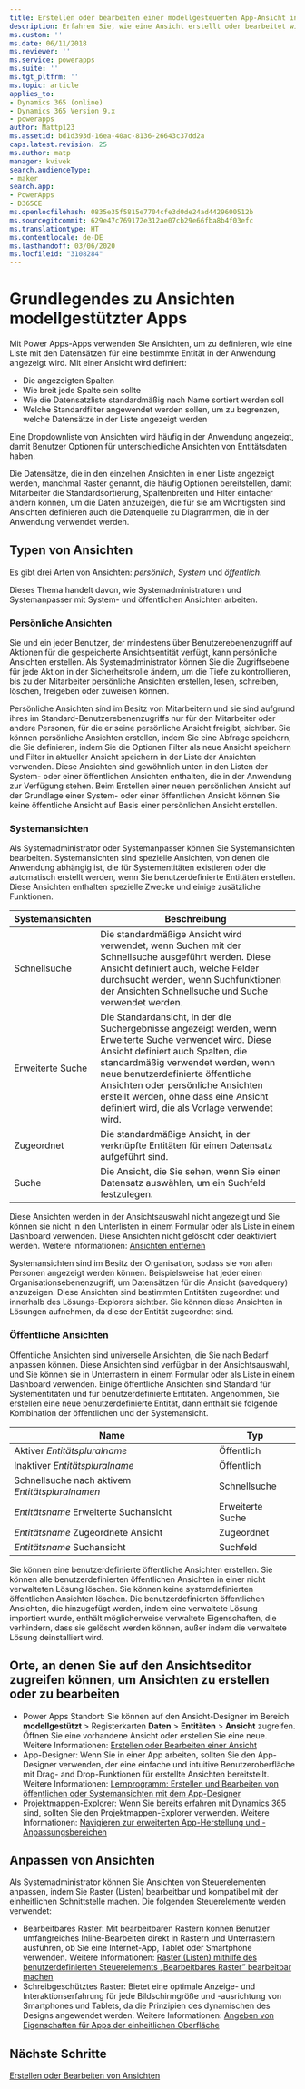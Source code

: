 ```yaml
---
title: Erstellen oder bearbeiten einer modellgesteuerten App-Ansicht in Power Apps | Microsoft-Dokumentation
description: Erfahren Sie, wie eine Ansicht erstellt oder bearbeitet wird
ms.custom: ''
ms.date: 06/11/2018
ms.reviewer: ''
ms.service: powerapps
ms.suite: ''
ms.tgt_pltfrm: ''
ms.topic: article
applies_to:
- Dynamics 365 (online)
- Dynamics 365 Version 9.x
- powerapps
author: Mattp123
ms.assetid: bd1d393d-16ea-40ac-8136-26643c37dd2a
caps.latest.revision: 25
ms.author: matp
manager: kvivek
search.audienceType:
- maker
search.app:
- PowerApps
- D365CE
ms.openlocfilehash: 0835e35f5815e7704cfe3d0de24ad4429600512b
ms.sourcegitcommit: 629e47c769172e312ae07cb29e66fba8b4f03efc
ms.translationtype: HT
ms.contentlocale: de-DE
ms.lasthandoff: 03/06/2020
ms.locfileid: "3108284"
---
```

# <a name="understand-model-driven-app-views"></a>Grundlegendes zu Ansichten modellgestützter Apps

<a name="BKMK_CreatingAndEditingViews"></a>   

Mit Power Apps-Apps verwenden Sie Ansichten, um zu definieren, wie eine Liste mit den Datensätzen für eine bestimmte Entität in der Anwendung angezeigt wird. Mit einer Ansicht wird definiert:

- Die angezeigten Spalten
- Wie breit jede Spalte sein sollte
- Wie die Datensatzliste standardmäßig nach Name sortiert werden soll
- Welche Standardfilter angewendet werden sollen, um zu begrenzen, welche Datensätze in der Liste angezeigt werden

Eine Dropdownliste von Ansichten wird häufig in der Anwendung angezeigt, damit Benutzer Optionen für unterschiedliche Ansichten von Entitätsdaten haben.

Die Datensätze, die in den einzelnen Ansichten in einer Liste angezeigt werden, manchmal Raster genannt, die häufig Optionen bereitstellen, damit Mitarbeiter die Standardsortierung, Spaltenbreiten und Filter einfacher ändern können, um die Daten anzuzeigen, die für sie am Wichtigsten sind Ansichten definieren auch die Datenquelle zu Diagrammen, die in der Anwendung verwendet werden.  
  
## <a name="types-of-views"></a>Typen von Ansichten  
  
Es gibt drei Arten von Ansichten: *persönlich*, *System* und *öffentlich*.

Dieses Thema handelt davon, wie Systemadministratoren und Systemanpasser mit System- und öffentlichen Ansichten arbeiten. 
  
### <a name="personal-views"></a>Persönliche Ansichten  
  
 Sie und ein jeder Benutzer, der mindestens über Benutzerebenenzugriff auf Aktionen für die gespeicherte Ansichtsentität verfügt, kann persönliche Ansichten erstellen. Als Systemadministrator können Sie die Zugriffsebene für jede Aktion in der Sicherheitsrolle ändern, um die Tiefe zu kontrollieren, bis zu der Mitarbeiter persönliche Ansichten erstellen, lesen, schreiben, löschen, freigeben oder zuweisen können.

Persönliche Ansichten sind im Besitz von Mitarbeitern und sie sind aufgrund ihres im Standard-Benutzerebenenzugriffs nur für den Mitarbeiter oder andere Personen, für die er seine persönliche Ansicht freigibt, sichtbar. Sie können persönliche Ansichten erstellen, indem Sie eine Abfrage speichern, die Sie definieren, indem Sie die Optionen Filter als neue Ansicht speichern und Filter in aktueller Ansicht speichern in der Liste der Ansichten verwenden. Diese Ansichten sind gewöhnlich unten in den Listen der System- oder einer öffentlichen Ansichten enthalten, die in der Anwendung zur Verfügung stehen. Beim Erstellen einer neuen persönlichen Ansicht auf der Grundlage einer System- oder einer öffentlichen Ansicht können Sie keine öffentliche Ansicht auf Basis einer persönlichen Ansicht erstellen.
  
### <a name="system-views"></a>Systemansichten
Als Systemadministrator oder Systemanpasser können Sie Systemansichten bearbeiten. Systemansichten sind spezielle Ansichten, von denen die Anwendung abhängig ist, die für Systementitäten existieren oder die automatisch erstellt werden, wenn Sie benutzerdefinierte Entitäten erstellen. Diese Ansichten enthalten spezielle Zwecke und einige zusätzliche Funktionen. 


|Systemansichten  |Beschreibung  |
|---------|---------|
|Schnellsuche     | Die standardmäßige Ansicht wird verwendet, wenn Suchen mit der Schnellsuche ausgeführt werden. Diese Ansicht definiert auch, welche Felder durchsucht werden, wenn Suchfunktionen der Ansichten Schnellsuche und Suche verwendet werden.        |
|Erweiterte Suche     |  Die Standardansicht, in der die Suchergebnisse angezeigt werden, wenn Erweiterte Suche verwendet wird. Diese Ansicht definiert auch Spalten, die standardmäßig verwendet werden, wenn neue benutzerdefinierte öffentliche Ansichten oder persönliche Ansichten erstellt werden, ohne dass eine Ansicht definiert wird, die als Vorlage verwendet wird.       |
|Zugeordnet     |  Die standardmäßige Ansicht, in der verknüpfte Entitäten für einen Datensatz aufgeführt sind.       |
|Suche     | Die Ansicht, die Sie sehen, wenn Sie einen Datensatz auswählen, um ein Suchfeld festzulegen.        |

Diese Ansichten werden in der Ansichtsauswahl nicht angezeigt und Sie können sie nicht in den Unterlisten in einem Formular oder als Liste in einem Dashboard verwenden. Diese Ansichten nicht gelöscht oder deaktiviert werden. Weitere Informationen: [Ansichten entfernen](remove-views.md)

Systemansichten sind im Besitz der Organisation, sodass sie von allen Personen angezeigt werden können. Beispielsweise hat jeder einen Organisationsebenenzugriff, um Datensätzen für die Ansicht (savedquery) anzuzeigen. Diese Ansichten sind bestimmten Entitäten zugeordnet und innerhalb des Lösungs-Explorers sichtbar. Sie können diese Ansichten in Lösungen aufnehmen, da diese der Entität zugeordnet sind.

### <a name="public-views"></a>Öffentliche Ansichten

Öffentliche Ansichten sind universelle Ansichten, die Sie nach Bedarf anpassen können. Diese Ansichten sind verfügbar in der Ansichtsauswahl, und Sie können sie in Unterrastern in einem Formular oder als Liste in einem Dashboard verwenden. Einige öffentliche Ansichten sind Standard für Systementitäten und für benutzerdefinierte Entitäten. Angenommen, Sie erstellen eine neue benutzerdefinierte Entität, dann enthält sie folgende Kombination der öffentlichen und der Systemansicht.


|Name  |Typ  |
|---------|---------|
|Aktiver *Entitätspluralname*     |  Öffentlich       |
|Inaktiver *Entitätspluralname*    |  Öffentlich       |
|Schnellsuche nach aktivem *Entitätspluralnamen*     | Schnellsuche        |
|*Entitätsname* Erweiterte Suchansicht     | Erweiterte Suche        |
|*Entitätsname* Zugeordnete Ansicht     |  Zugeordnet       |
|*Entitätsname* Suchansicht     | Suchfeld        |

Sie können eine benutzerdefinierte öffentliche Ansichten erstellen. Sie können alle benutzerdefinierten öffentlichen Ansichten in einer nicht verwalteten Lösung löschen. Sie können keine systemdefinierten öffentlichen Ansichten löschen. Die benutzerdefinierten öffentlichen Ansichten, die hinzugefügt werden, indem eine verwaltete Lösung importiert wurde, enthält möglicherweise verwaltete Eigenschaften, die verhindern, dass sie gelöscht werden können, außer indem die verwaltete Lösung deinstalliert wird.

## <a name="places-where-you-can-access-the-view-editor-to-create-or-edit-views"></a>Orte, an denen Sie auf den Ansichtseditor zugreifen können, um Ansichten zu erstellen oder zu bearbeiten

- Power Apps Standort: Sie können auf den Ansicht-Designer im Bereich **modellgestützt** > Registerkarten **Daten** > **Entitäten** > **Ansicht** zugreifen. Öffnen Sie eine vorhandene Ansicht oder erstellen Sie eine neue. Weitere Informationen: [Erstellen oder Bearbeiten einer Ansicht](create-and-edit-views.md)
- App-Designer: Wenn Sie in einer App arbeiten, sollten Sie den App-Designer verwenden, der eine einfache und intuitive Benutzeroberfläche mit Drag- and Drop-Funktionen für erstellte Ansichten bereitstellt. Weitere Informationen: [Lernprogramm: Erstellen und Bearbeiten von öffentlichen oder Systemansichten mit dem App-Designer](create-edit-views-app-designer.md)
- Projektmappen-Explorer: Wenn Sie bereits erfahren mit Dynamics 365 sind, sollten Sie den Projektmappen-Explorer verwenden. Weitere Informationen: [Navigieren zur erweiterten App-Herstellung und -Anpassungsbereichen](advanced-navigation.md#solution-explorer)
 
## <a name="customize-views"></a>Anpassen von Ansichten

Als Systemadministrator können Sie Ansichten von Steuerelementen anpassen, indem Sie Raster (Listen) bearbeitbar und kompatibel mit der einheitlichen Schnittstelle machen. Die folgenden Steuerelemente werden verwendet:

- Bearbeitbares Raster: Mit bearbeitbaren Rastern können Benutzer umfangreiches Inline-Bearbeiten direkt in Rastern und Unterrastern ausführen, ob Sie eine Internet-App, Tablet oder Smartphone verwenden. Weitere Informationen: [Raster (Listen) mithilfe des benutzerdefinierten Steuerelements „Bearbeitbares Raster” bearbeitbar machen](make-grids-lists-editable-custom-control.md)
- Schreibgeschütztes Raster: Bietet eine optimale Anzeige- und Interaktionserfahrung für jede Bildschirmgröße und -ausrichtung von Smartphones und Tablets, da die Prinzipien des dynamischen des Designs angewendet werden. Weitere Informationen: [Angeben von Eigenschaften für Apps der einheitlichen Oberfläche](specify-properties-for-unified-interface-apps.md)

## <a name="next-steps"></a>Nächste Schritte

[Erstellen oder Bearbeiten von Ansichten](create-and-edit-views.md)
